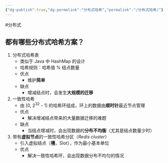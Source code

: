 ```yaml
---
{"dg-publish":true,"dg-permalink":"分布式哈希","permalink":"/分布式哈希/"}
---
```



#分布式 

## 都有哪些分布式哈希方案？

1. 分布式哈希表
	- 类似于 Java 中 HashMap 的设计 
	- 哈希规则：哈希值 % 结点数量
	- 优点
		- 维护**简单**
	- 缺点
		- 增减结点时，会发生**大规模的迁移**
2. 一致性哈希
	- 由 [0, 2<sup>32</sup> - 1] 的哈希环组成，环上的数据由**顺时针**最近节点管理
	- 优点
		- 解决增减结点带来的大量数据迁移的难题
	- 缺点
		- 当结点增减时，会出现数据的**分布不均衡**（尤其是结点数量少时）
3. 带有**虚拟节点**的一致性哈希分区（*Redis cluster*）
	- 引入虚拟结点（**槽**，Slot），作为最小基本单位
	- 优点
		- 解决一致性哈希环，会出现数据分布不均匀的情况